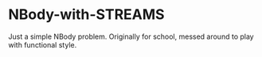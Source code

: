 # NBody-with-STREAMS
Just a simple NBody problem. Originally for school, messed around to play with functional style.
